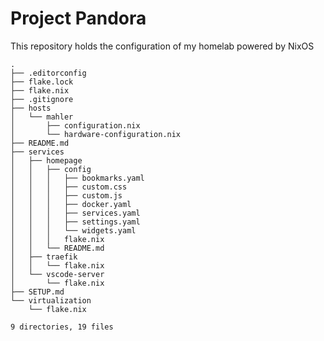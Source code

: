 # Project Pandora
This repository holds the configuration of my homelab powered by NixOS
<!-- DIRECTORY_STRUCTURE_START -->

```
.
├── .editorconfig
├── flake.lock
├── flake.nix
├── .gitignore
├── hosts
│   └── mahler
│       ├── configuration.nix
│       └── hardware-configuration.nix
├── README.md
├── services
│   ├── homepage
│   │   ├── config
│   │   │   ├── bookmarks.yaml
│   │   │   ├── custom.css
│   │   │   ├── custom.js
│   │   │   ├── docker.yaml
│   │   │   ├── services.yaml
│   │   │   ├── settings.yaml
│   │   │   └── widgets.yaml
│   │   │   flake.nix
│   │   └── README.md
│   ├── traefik
│   │   └── flake.nix
│   └── vscode-server
│       └── flake.nix
├── SETUP.md
└── virtualization
    └── flake.nix

9 directories, 19 files
```

<!-- DIRECTORY_STRUCTURE_END -->
